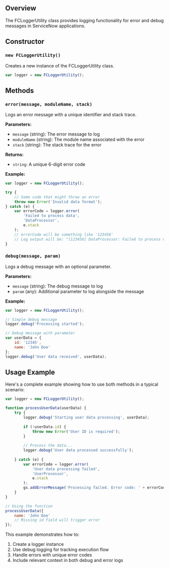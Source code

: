 ## Overview

The FCLoggerUtility class provides logging functionality for error and debug messages in ServiceNow applications.

## Constructor

### `new FCLoggerUtility()`
Creates a new instance of the FCLoggerUtility class.

```javascript
var logger = new FCLoggerUtility();
```

## Methods

### `error(message, moduleName, stack)`
Logs an error message with a unique identifier and stack trace.

**Parameters:**
- `message` (string): The error message to log
- `moduleName` (string): The module name associated with the error
- `stack` (string): The stack trace for the error

**Returns:**
- `string`: A unique 6-digit error code

**Example:**
```javascript
var logger = new FCLoggerUtility();

try {
    // Some code that might throw an error
    throw new Error('Invalid data format');
} catch (e) {
    var errorCode = logger.error(
        'Failed to process data', 
        'DataProcessor', 
        e.stack
    );
    // errorCode will be something like '123456'
    // Log output will be: "[123456] DataProcessor: Failed to process data\nStack Trace:\n<stack trace details>"
}
```

### `debug(message, param)`
Logs a debug message with an optional parameter.

**Parameters:**
- `message` (string): The debug message to log
- `param` (any): Additional parameter to log alongside the message

**Example:**
```javascript
var logger = new FCLoggerUtility();

// Simple debug message
logger.debug('Processing started');

// Debug message with parameter
var userData = {
    id: '12345',
    name: 'John Doe'
};
logger.debug('User data received', userData);
```

## Usage Example

Here's a complete example showing how to use both methods in a typical scenario:

```javascript
var logger = new FCLoggerUtility();

function processUserData(userData) {
    try {
        logger.debug('Starting user data processing', userData);
        
        if (!userData.id) {
            throw new Error('User ID is required');
        }
        
        // Process the data...
        logger.debug('User data processed successfully');
        
    } catch (e) {
        var errorCode = logger.error(
            'User data processing failed', 
            'UserProcessor', 
            e.stack
        );
        gs.addErrorMessage('Processing failed. Error code: ' + errorCode);
    }
}

// Using the function
processUserData({
    name: 'John Doe'
    // Missing id field will trigger error
});
```

This example demonstrates how to:
1. Create a logger instance
2. Use debug logging for tracking execution flow
3. Handle errors with unique error codes
4. Include relevant context in both debug and error logs
